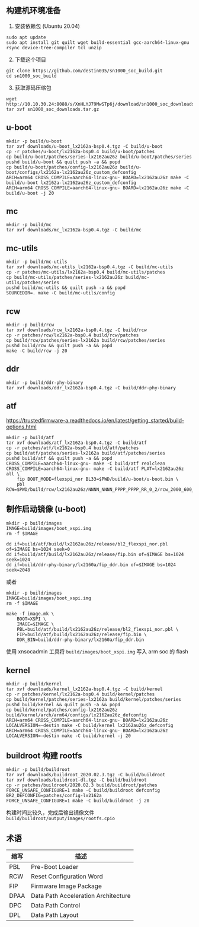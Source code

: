 ## 构建机环境准备

1. 安装依赖包 (Ubuntu 20.04)

```
sudo apt update
sudo apt install git quilt wget build-essential gcc-aarch64-linux-gnu rsync device-tree-compiler tcl unzip
```

2. 下载这个项目

```
git clone https://github.com/destin035/sn1000_soc_build.git
cd sn1000_soc_build
```

3. 获取源码压缩包

```
wget http://10.10.30.24:8088/s/XnHLYJ79MwSTp6j/download/sn1000_soc_downloads.tar.gz
tar xvf sn1000_soc_downloads.tar.gz
```

## u-boot

```
mkdir -p build/u-boot
tar xvf downloads/u-boot_lx2162a-bsp0.4.tgz -C build/u-boot
cp -r patches/u-boot/lx2162a-bsp0.4 build/u-boot/patches
cp build/u-boot/patches/series-lx2162au26z build/u-boot/patches/series
pushd build/u-boot && quilt push -a && popd
cp build/u-boot/patches/config-lx2162au26z build/u-boot/configs/lx2162a-lx2162au26z_custom_defconfig
ARCH=arm64 CROSS_COMPILE=aarch64-linux-gnu- BOARD=lx2162au26z make -C build/u-boot lx2162a-lx2162au26z_custom_defconfig
ARCH=arm64 CROSS_COMPILE=aarch64-linux-gnu- BOARD=lx2162au26z make -C build/u-boot -j 20
```

## mc

```
mkdir -p build/mc
tar xvf downloads/mc_lx2162a-bsp0.4.tgz -C build/mc
```

## mc-utils

```
mkdir -p build/mc-utils
tar xvf downloads/mc-utils_lx2162a-bsp0.4.tgz -C build/mc-utils
cp -r patches/mc-utils/lx2162a-bsp0.4 build/mc-utils/patches
cp build/mc-utils/patches/series-lx2162au26z build/mc-utils/patches/series
pushd build/mc-utils && quilt push -a && popd
SOURCEDIR=. make -C build/mc-utils/config
```

## rcw

```
mkdir -p build/rcw
tar xvf downloads/rcw_lx2162a-bsp0.4.tgz -C build/rcw
cp -r patches/rcw/lx2162a-bsp0.4 build/rcw/patches
cp build/rcw/patches/series-lx2162a build/rcw/patches/series
pushd build/rcw && quilt push -a && popd
make -C build/rcw -j 20
```

## ddr

```
mkdir -p build/ddr-phy-binary
tar xvf downloads/ddr_lx2162a-bsp0.4.tgz -C build/ddr-phy-binary
```

## atf

https://trustedfirmware-a.readthedocs.io/en/latest/getting_started/build-options.html

```
mkdir -p build/atf
tar xvf downloads/atf_lx2162a-bsp0.4.tgz -C build/atf
cp -r patches/atf/lx2162a-bsp0.4 build/atf/patches
cp build/atf/patches/series-lx2162a build/atf/patches/series
pushd build/atf && quilt push -a && popd
CROSS_COMPILE=aarch64-linux-gnu- make -C build/atf realclean
CROSS_COMPILE=aarch64-linux-gnu- make -C build/atf PLAT=lx2162au26z all \
	fip BOOT_MODE=flexspi_nor BL33=$PWD/build/u-boot/u-boot.bin \
	pbl RCW=$PWD/build/rcw/lx2162au26z/NNNN_NNNN_PPPP_PPPP_RR_0_2/rcw_2000_600_2900_0_2.bin
```

## 制作启动镜像 (u-boot)

```
mkdir -p build/images
IMAGE=build/images/boot_xspi.img
rm -f $IMAGE

dd if=build/atf/build/lx2162au26z/release/bl2_flexspi_nor.pbl of=$IMAGE bs=1024 seek=0
dd if=build/atf/build/lx2162au26z/release/fip.bin of=$IMAGE bs=1024 seek=1024
dd if=build/ddr-phy-binary/lx2160a/fip_ddr.bin of=$IMAGE bs=1024 seek=2048
```

或者

```
mkdir -p build/images
IMAGE=build/images/boot_xspi.img
rm -f $IMAGE

make -f image.mk \
	BOOT=XSPI \
	IMAGE=$IMAGE \
	PBL=build/atf/build/lx2162au26z/release/bl2_flexspi_nor.pbl \
	FIP=build/atf/build/lx2162au26z/release/fip.bin \
	DDR_BIN=build/ddr-phy-binary/lx2160a/fip_ddr.bin
```

使用 xnsocadmin 工具将 `build/images/boot_xspi.img` 写入 arm soc 的 flash

## kernel

```
mkdir -p build/kernel
tar xvf downloads/kernel_lx2162a-bsp0.4.tgz -C build/kernel
cp -r patches/kernel/lx2162a-bsp0.4 build/kernel/patches
cp build/kernel/patches/series-lx2162a build/kernel/patches/series
pushd build/kernel && quilt push -a && popd
cp build/kernel/patches/config-lx2162au26z build/kernel/arch/arm64/configs/lx2162au26z_defconfig
ARCH=arm64 CROSS_COMPILE=aarch64-linux-gnu- BOARD=lx2162au26z LOCALVERSION=-destin make -C build/kernel lx2162au26z_defconfig
ARCH=arm64 CROSS_COMPILE=aarch64-linux-gnu- BOARD=lx2162au26z LOCALVERSION=-destin make -C build/kernel -j 20
```

## buildroot 构建 rootfs

```
mkdir -p build/buildroot
tar xvf downloads/buildroot_2020.02.3.tgz -C build/buildroot
tar xvf downloads/buildroot-dl.tgz -C build/buildroot
cp -r patches/buildroot/2020.02.3 build/buildroot/patches
FORCE_UNSAFE_CONFIGURE=1 make -C build/buildroot defconfig BR2_DEFCONFIG=patches/config-lx2162a
FORCE_UNSAFE_CONFIGURE=1 make -C build/buildroot -j 20
```

构建时间比较久，完成后输出镜像文件 `build/buildroot/output/images/rootfs.cpio`

## 术语

| 缩写 | 描述 |
|------|------|
| PBL | Pre-Boot Loader |
| RCW | Reset Configuration Word |
| FIP | Firmware Image Package |
| DPAA | Data Path Acceleration Architecture |
| DPC | Data Path Control |
| DPL | Data Path Layout |
